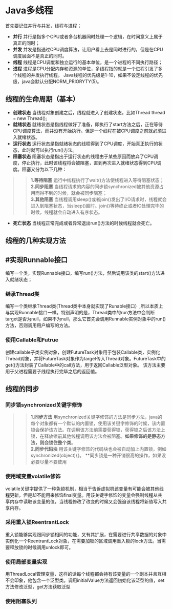 # Java多线程
首先要记住并行与并发，线程与进程；
+ **并行** 并行是指多个CPU或者多台机器同时处理一个逻辑，在时间意义上属于真正的同时；
+ **并发** 并发是指通过CPU调度算法，让用户看上去是同时进行的，但是在CPU调度层面不是真正的同时。
+ **线程** 线程是CPU调度和独立运行的基本单位，是一个进程的不同执行路径；
+ **进程** 进程是CPU分配内存和资源的单位，多线程指的就是一个进程引发了多个线程的并发执行线程。
Java线程的优先级是1-10，如果不设定线程的优先级，java会默认分配NORM_PRIORYTY(5)。

## 线程的生命周期（基本）
+ **创建状态** 当线程对象创建之后，线程就进入了创建状态，比如Thread thread = new Thread();
+ **就绪状态** 就绪状态是指线程做好了准备，即执行了start方法之后，正在等待CPU调度算法，而并没有开始执行。但是一个线程在被CPU调度之前就必须进入就绪状态。
+ **运行状态** 运行状态是指就绪状态的线程得到了CPU调度，开始真正执行的状态，此时就可以执行run()方法。
+ **阻塞状态** 阻塞状态是指出于运行状态的线程由于某些原因而放弃了CPU调度，停止执行，此时该线程将会被阻塞，直到再次进入就绪状态得到CPU调度。阻塞又分为以下几种：
>> **1.等待阻塞** 运行中线程执行了wait()方法使线程进入等待阻塞状态；  
>> **2.同步阻塞** 当线程请求的内容的同步锁synchronized被其他资源占用而得不到的时候，就会被同步阻塞；  
>> **3.其他阻塞** 当线程调用sleep()或者join()发出了I/O请求时，线程就会进入到阻塞状态，当sleep()超时。join()等待终止或者IO处理完毕的时候，线程就会自动进入有序状态。  
 + **死亡状态** 当线程正常完成或者异常退出run()方法的时候线程就会死亡。


## 线程的几种实现方法

## #实现Runnable接口
编写一个类，实现Runnable接口，编写run()方法，然后调用该类的start()方法进入就绪状态；

### 继承Thread类
编写一个类继承Thread类(Thread类中本身就实现了Runable接口）,所以本质上与实现Runnable接口一样。特别声明的是，Thread类中的run方法中会判断target是否为null，如果不为null，那么它首先会调用Runnable实例对象中的run()方法，否则调用用户编写的方法。

### 使用Callable和Futrue
创建callable子类实例对象，创建FutureTask对象用于包装Callable类，实例化Thread对象，并将FutureTask对象作为target传入Thread对象。FutureTask中的get()方法封装了Callable中的call方法，用于返回Callable泛型对象。 该方法主要用于父进程需要子线程执行完毕之后的返回值。

## 线程的同步

### 同步锁synchronized关键字修饰

 >> **1.同步方法** 用synchronized关键字修饰的方法是同步方法，java的每个对象都有一个默认的内置锁，使用该关键字修饰的时候，该内置锁会保护该方法。在调用该方法前需要获得锁，获得锁之后该方法上锁，在释放锁前其他线程调用该方法会被阻塞。**如果修饰的是静态方法，则会锁住整个类**。  
 >> **2.同步代码块** 用该关键字修饰的代码块也会被自动加上内置锁，例如synchronized(object){}。
 **同步锁是一种开销很高的操作，如果没必要尽量不要使用
 
 ### 使用域变量volatile修饰
 volatile关键字提供了一种免锁机制，相当于告诉虚拟机该变量有可能会被其他线程更新，但是却不能用来修饰final变量。用该关键字修饰的变量会强制线程从共享内存中读取该变量的值，当线程修改了改变的时候又会强迫该线程将新值写入共享内存。
 
 ### 采用重入锁ReentrantLock
 重入锁能够实现跟同步锁相同的功能，又有其扩展，在需要进行共享数据的对象中实例化一个ReentrantLock对象，在需要加锁的区域调用重入锁的lock方法。当需要释放锁的时候调用unlock即可。
 
 ### 使用局部变量实现
 用ThreadLocal管理变量，这样的话每个线程都会持有该变量的一个副本并且互相不会印象，他包含一个泛型类。调用initialValue方法返回初始化该泛型的值，set方法修改泛型，get方法获取泛型
 
 ### 使用阻塞队列
